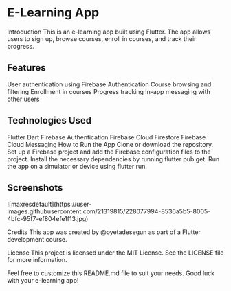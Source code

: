<h1>E-Learning App</h1>
Introduction
This is an e-learning app built using Flutter. The app allows users to sign up, browse courses, enroll in courses, and track their progress.

<h2>Features</h2>
User authentication using Firebase Authentication
Course browsing and filtering
Enrollment in courses
Progress tracking
In-app messaging with other users
<h2>Technologies Used</h2>
Flutter
Dart
Firebase Authentication
Firebase Cloud Firestore
Firebase Cloud Messaging
How to Run the App
Clone or download the repository.
Set up a Firebase project and add the Firebase configuration files to the project.
Install the necessary dependencies by running flutter pub get.
Run the app on a simulator or device using flutter run.
<h2>Screenshots</h2>
![maxresdefault](https://user-images.githubusercontent.com/21319815/228077994-8536a5b5-8005-4bfc-95f7-ef804efe1f13.jpg)


Credits
This app was created by @oyetadesegun as part of a Flutter development course.

License
This project is licensed under the MIT License. See the LICENSE file for more information.

Feel free to customize this README.md file to suit your needs. Good luck with your e-learning app!




